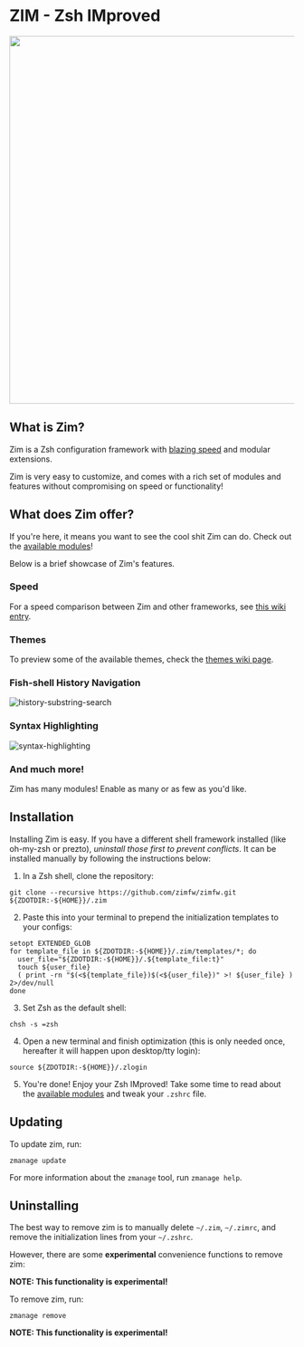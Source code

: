 ZIM - Zsh IMproved
==================

<div align="center">
  <a href="https://github.com/zimfw/zimfw">
    <img width=650px src="https://i.eriner.me/zim_banner.png">
  </a>
</div>

What is Zim?
------------
Zim is a Zsh configuration framework with [blazing speed][speed] and modular extensions.

Zim is very easy to customize, and comes with a rich set of modules and features without compromising on speed or functionality!

What does Zim offer?
-----------------
If you're here, it means you want to see the cool shit Zim can do. Check out the [available modules][modules]!

Below is a brief showcase of Zim's features.

### Speed
For a speed comparison between Zim and other frameworks, see [this wiki entry][speed].

### Themes

To preview some of the available themes, check the [themes wiki page][themes].

### Fish-shell History Navigation
![history-substring-search][fish_shell]

### Syntax Highlighting
![syntax-highlighting][syntax_highlighting]

### And much more!
Zim has many modules! Enable as many or as few as you'd like.

Installation
------------
Installing Zim is easy. If you have a different shell framework installed (like oh-my-zsh or prezto),
*uninstall those first to prevent conflicts*. It can be installed manually by following the instructions below:

1. In a Zsh shell, clone the repository:
  ```
  git clone --recursive https://github.com/zimfw/zimfw.git ${ZDOTDIR:-${HOME}}/.zim
  ```

2. Paste this into your terminal to prepend the initialization templates to your configs:
  ```
  setopt EXTENDED_GLOB
  for template_file in ${ZDOTDIR:-${HOME}}/.zim/templates/*; do
    user_file="${ZDOTDIR:-${HOME}}/.${template_file:t}"
    touch ${user_file}
    ( print -rn "$(<${template_file})$(<${user_file})" >! ${user_file} ) 2>/dev/null
  done
  ```

3. Set Zsh as the default shell:
  ```
  chsh -s =zsh
  ```

4. Open a new terminal and finish optimization (this is only needed once, hereafter it will happen upon desktop/tty login):
  ```
  source ${ZDOTDIR:-${HOME}}/.zlogin
  ```

5. You're done! Enjoy your Zsh IMproved! Take some time to read about the [available modules][modules] and tweak your `.zshrc` file.

Updating
--------

To update zim, run:

```
zmanage update
```

For more information about the `zmanage` tool, run `zmanage help`.

Uninstalling
------------

The best way to remove zim is to manually delete `~/.zim`, `~/.zimrc`, and
remove the initialization lines from your `~/.zshrc`.

However, there are some **experimental** convenience functions to remove zim:

**NOTE: This functionality is experimental!**

To remove zim, run:
```
zmanage remove
```

**NOTE: This functionality is experimental!**


[fish_shell]: https://i.eriner.me/zim_history-substring-search.gif
[syntax_highlighting]: https://i.eriner.me/zim_syntax-highlighting.gif
[speed]: https://github.com/zimfw/zimfw/wiki/Speed
[modules]: https://github.com/zimfw/zimfw/wiki/Modules
[themes]: https://github.com/zimfw/zimfw/wiki/Themes
